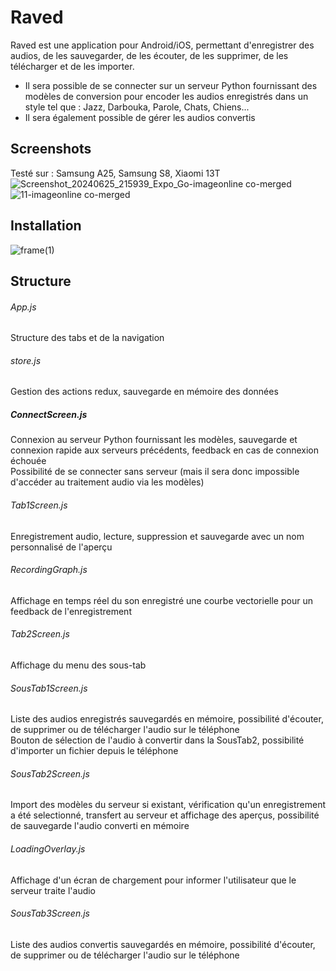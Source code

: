 # Raved
Raved est une application pour Android/iOS, permettant d'enregistrer des audios, de les sauvegarder, de les écouter, de les supprimer, de les télécharger et de les importer.  
- Il sera possible de se connecter sur un serveur Python fournissant des modèles de conversion pour encoder les audios enregistrés dans un style tel que : Jazz, Darbouka, Parole, Chats, Chiens...  
- Il sera également possible de gérer les audios convertis

## Screenshots
Testé sur : Samsung A25, Samsung S8, Xiaomi 13T  
![Screenshot_20240625_215939_Expo_Go-imageonline co-merged](https://github.com/teddyfresnes/Raved/assets/80900011/691a2dd9-47fa-43ad-8837-b6b15d103488)
![11-imageonline co-merged](https://github.com/teddyfresnes/Raved/assets/80900011/57baeb22-28db-4ef7-80c9-cc1120881ac6)

## Installation
![frame(1)](https://github.com/teddyfresnes/Raved/assets/80900011/025110df-0401-4d68-844d-9a9225011361)

## Structure
###### App.js
Structure des tabs et de la navigation
###### store.js
Gestion des actions redux, sauvegarde en mémoire des données
##### ConnectScreen.js
Connexion au serveur Python fournissant les modèles, sauvegarde et connexion rapide aux serveurs précédents, feedback en cas de connexion échouée  
Possibilité de se connecter sans serveur (mais il sera donc impossible d'accéder au traitement audio via les modèles)  
###### Tab1Screen.js
Enregistrement audio, lecture, suppression et sauvegarde avec un nom personnalisé de l'aperçu  
###### RecordingGraph.js
Affichage en temps réel du son enregistré une courbe vectorielle pour un feedback de l'enregistrement  
###### Tab2Screen.js
Affichage du menu des sous-tab
###### SousTab1Screen.js
Liste des audios enregistrés sauvegardés en mémoire, possibilité d'écouter, de supprimer ou de télécharger l'audio sur le téléphone  
Bouton de sélection de l'audio à convertir dans la SousTab2, possibilité d'importer un fichier depuis le téléphone  
###### SousTab2Screen.js
Import des modèles du serveur si existant, vérification qu'un enregistrement a été selectionné, transfert au serveur et affichage des aperçus, possibilité de sauvegarde l'audio converti en mémoire  
###### LoadingOverlay.js
Affichage d'un écran de chargement pour informer l'utilisateur que le serveur traite l'audio  
###### SousTab3Screen.js
Liste des audios convertis sauvegardés en mémoire, possibilité d'écouter, de supprimer ou de télécharger l'audio sur le téléphone  
